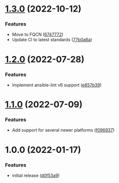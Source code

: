 # [1.3.0](https://github.com/de-it-krachten/ansible-role-github_cli/compare/v1.2.0...v1.3.0) (2022-10-12)


### Features

* Move to FQCN ([6747772](https://github.com/de-it-krachten/ansible-role-github_cli/commit/6747772b2271d7852ae69eeebc542fa52f38613f))
* Update CI to latest standards ([77b0a6a](https://github.com/de-it-krachten/ansible-role-github_cli/commit/77b0a6a08ccf0b9176c7769a1b081dfe7cdef1e0))

# [1.2.0](https://github.com/de-it-krachten/ansible-role-github_cli/compare/v1.1.0...v1.2.0) (2022-07-28)


### Features

* Implement ansible-lint v6 support ([e857b39](https://github.com/de-it-krachten/ansible-role-github_cli/commit/e857b396a18237258a199906971f7ab1ed6ae080))

# [1.1.0](https://github.com/de-it-krachten/ansible-role-github_cli/compare/v1.0.0...v1.1.0) (2022-07-09)


### Features

* Add support for several newer platforms ([f096937](https://github.com/de-it-krachten/ansible-role-github_cli/commit/f09693779dc91defcafd2b4e74c8c8bbff409fdf))

# 1.0.0 (2022-01-17)


### Features

* initial release ([d0f53a9](https://github.com/de-it-krachten/ansible-role-github_cli/commit/d0f53a9417c0a6da614aaf29fe09b74539299c14))
